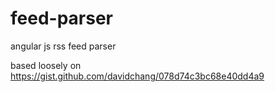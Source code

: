 feed-parser
===========

angular js rss feed parser

based loosely on https://gist.github.com/davidchang/078d74c3bc68e40dd4a9
